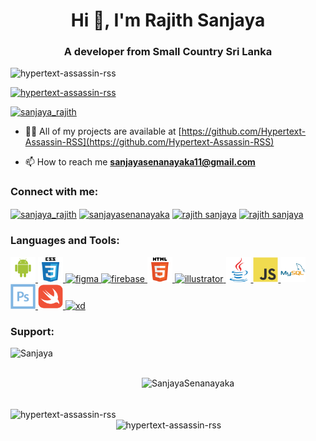 <h1 align="center">Hi 👋, I'm Rajith Sanjaya</h1>
<h3 align="center">A  developer from Small Country Sri Lanka</h3>

<p align="left"> <img src="https://komarev.com/ghpvc/?username=hypertext-assassin-rss&label=Profile%20views&color=0e75b6&style=flat" alt="hypertext-assassin-rss" /> </p>

<p align="left"> <a href="https://github.com/ryo-ma/github-profile-trophy"><img src="https://github-profile-trophy.vercel.app/?username=hypertext-assassin-rss" alt="hypertext-assassin-rss" /></a> </p>

<p align="left"> <a href="https://twitter.com/sanjaya_rajith" target="blank"><img src="https://img.shields.io/twitter/follow/sanjaya_rajith?logo=twitter&style=for-the-badge" alt="sanjaya_rajith" /></a> </p>

- 👨‍💻 All of my projects are available at [https://github.com/Hypertext-Assassin-RSS](https://github.com/Hypertext-Assassin-RSS)

- 📫 How to reach me **sanjayasenanayaka11@gmail.com**

<h3 align="left">Connect with me:</h3>
<p align="left">
<a href="https://twitter.com/sanjaya_rajith" target="blank"><img align="center" src="https://raw.githubusercontent.com/rahuldkjain/github-profile-readme-generator/master/src/images/icons/Social/twitter.svg" alt="sanjaya_rajith" height="30" width="40" /></a>
<a href="https://linkedin.com/in/sanjayasenanayaka" target="blank"><img align="center" src="https://raw.githubusercontent.com/rahuldkjain/github-profile-readme-generator/master/src/images/icons/Social/linked-in-alt.svg" alt="sanjayasenanayaka" height="30" width="40" /></a>
<a href="https://fb.com/rajith sanjaya" target="blank"><img align="center" src="https://raw.githubusercontent.com/rahuldkjain/github-profile-readme-generator/master/src/images/icons/Social/facebook.svg" alt="rajith sanjaya" height="30" width="40" /></a>
<a href="https://instagram.com/rajith sanjaya" target="blank"><img align="center" src="https://raw.githubusercontent.com/rahuldkjain/github-profile-readme-generator/master/src/images/icons/Social/instagram.svg" alt="rajith sanjaya" height="30" width="40" /></a>
</p>

<h3 align="left">Languages and Tools:</h3>
<p align="left"> <a href="https://developer.android.com" target="_blank" rel="noreferrer"> <img src="https://raw.githubusercontent.com/devicons/devicon/master/icons/android/android-original-wordmark.svg" alt="android" width="40" height="40"/> </a> <a href="https://www.w3schools.com/css/" target="_blank" rel="noreferrer"> <img src="https://raw.githubusercontent.com/devicons/devicon/master/icons/css3/css3-original-wordmark.svg" alt="css3" width="40" height="40"/> </a> <a href="https://www.figma.com/" target="_blank" rel="noreferrer"> <img src="https://www.vectorlogo.zone/logos/figma/figma-icon.svg" alt="figma" width="40" height="40"/> </a> <a href="https://firebase.google.com/" target="_blank" rel="noreferrer"> <img src="https://www.vectorlogo.zone/logos/firebase/firebase-icon.svg" alt="firebase" width="40" height="40"/> </a> <a href="https://www.w3.org/html/" target="_blank" rel="noreferrer"> <img src="https://raw.githubusercontent.com/devicons/devicon/master/icons/html5/html5-original-wordmark.svg" alt="html5" width="40" height="40"/> </a> <a href="https://www.adobe.com/in/products/illustrator.html" target="_blank" rel="noreferrer"> <img src="https://www.vectorlogo.zone/logos/adobe_illustrator/adobe_illustrator-icon.svg" alt="illustrator" width="40" height="40"/> </a> <a href="https://www.java.com" target="_blank" rel="noreferrer"> <img src="https://raw.githubusercontent.com/devicons/devicon/master/icons/java/java-original.svg" alt="java" width="40" height="40"/> </a> <a href="https://developer.mozilla.org/en-US/docs/Web/JavaScript" target="_blank" rel="noreferrer"> <img src="https://raw.githubusercontent.com/devicons/devicon/master/icons/javascript/javascript-original.svg" alt="javascript" width="40" height="40"/> </a> <a href="https://www.mysql.com/" target="_blank" rel="noreferrer"> <img src="https://raw.githubusercontent.com/devicons/devicon/master/icons/mysql/mysql-original-wordmark.svg" alt="mysql" width="40" height="40"/> </a> <a href="https://www.photoshop.com/en" target="_blank" rel="noreferrer"> <img src="https://raw.githubusercontent.com/devicons/devicon/master/icons/photoshop/photoshop-line.svg" alt="photoshop" width="40" height="40"/> </a> <a href="https://developer.apple.com/swift/" target="_blank" rel="noreferrer"> <img src="https://raw.githubusercontent.com/devicons/devicon/master/icons/swift/swift-original.svg" alt="swift" width="40" height="40"/> </a> <a href="https://www.adobe.com/products/xd.html" target="_blank" rel="noreferrer"> <img src="https://cdn.worldvectorlogo.com/logos/adobe-xd.svg" alt="xd" width="40" height="40"/> </a> </p>

<h3 align="left">Support:</h3>
<p><a href="https://www.buymeacoffee.com/Sanjaya"> <img align="left" src="https://cdn.buymeacoffee.com/buttons/v2/default-yellow.png" height="50" width="210" alt="Sanjaya" /></a></p><br><br>
<p><a href="https://ko-fi.com/SanjayaSenanayaka"> <img align="left" src="https://cdn.ko-fi.com/cdn/kofi3.png?v=3" height="50" width="210" alt="SanjayaSenanayaka" /></a></p><br><br>

<p><img align="left" src="https://github-readme-stats.vercel.app/api/top-langs?username=hypertext-assassin-rss&show_icons=true&locale=en&layout=compact" alt="hypertext-assassin-rss" /></p>

<p>&nbsp;<img align="center" src="https://github-readme-stats.vercel.app/api?username=hypertext-assassin-rss&show_icons=true&locale=en" alt="hypertext-assassin-rss" /></p>
